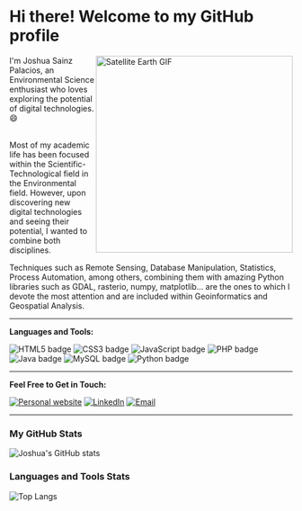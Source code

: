 # Hi there! Welcome to my GitHub profile
<img align="right" width="350px" height="350px" alt="Satellite Earth GIF" src="https://media.giphy.com/media/3ohs873OdgNQGu017G/giphy.gif">
<div align="left">
I'm Joshua Sainz Palacios, an Environmental Science enthusiast who loves exploring the potential of digital technologies. 😄
</br><br>

Most of my academic life has been focused within the Scientific-Technological field in the Environmental field. However, upon discovering new digital technologies and seeing their potential, I wanted to combine both disciplines.

Techniques such as Remote Sensing, Database Manipulation, Statistics, Process Automation, among others, combining them with amazing Python libraries such as GDAL, rasterio, numpy, matplotlib... are the ones to which I devote the most attention and are included within Geoinformatics and Geospatial Analysis.
</div>

---

**Languages and Tools:**

![HTML5 badge](https://img.shields.io/badge/HTML-5-orange) ![CSS3 badge](https://img.shields.io/badge/CSS-3-blue) ![JavaScript badge](https://img.shields.io/badge/JavaScript-ES6-yellow) ![PHP badge](https://img.shields.io/badge/PHP-8-purple) ![Java badge](https://img.shields.io/badge/Java-17-red) ![MySQL badge](https://img.shields.io/badge/SQL-MySQL-lightgrey) ![Python badge](https://img.shields.io/badge/Python-3.10-blue)

---

**Feel Free to Get in Touch:**

[![Personal website](https://img.icons8.com/fluent/48/000000/domain.png)](http://www.joshuasainzweb.com)
[![LinkedIn](https://img.icons8.com/fluent/48/000000/linkedin.png)](https://www.linkedin.com/in/joshua-sainz-palacios-791688186/)
[![Email](https://img.icons8.com/fluent/48/000000/gmail.png)](mailto:joshuasainz95@gmail.com)


---

### My GitHub Stats

![Joshua's GitHub stats](https://github-readme-stats.vercel.app/api?username=joshuasp95&show_icons=true&theme=radical)

### Languages and Tools Stats

![Top Langs](https://github-readme-stats.vercel.app/api/top-langs/?username=joshuasp95&layout=compact&langs_count=7)

